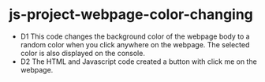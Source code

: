 # js-project-webpage-color-changing

- D1
This code changes the background color of the webpage body to a random color when you click anywhere on the webpage. The selected color is also displayed on the console.
- D2
The HTML and Javascript code created a button with click me on the webpage.

